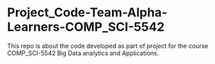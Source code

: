 # Project_Code-Team-Alpha-Learners-COMP_SCI-5542
This repo is about the code developed as part of project for the course COMP_SCI-5542 Big Data analytics and Applications.
